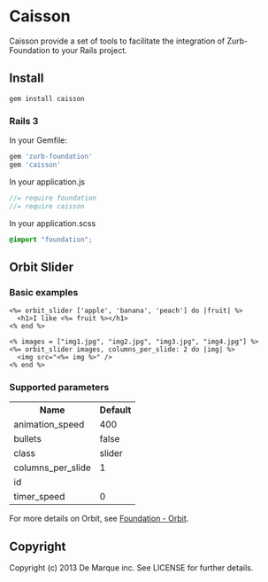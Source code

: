 Caisson
===============

Caisson provide a set of tools to facilitate the integration of Zurb-Foundation to your Rails project.

Install
-------

```
gem install caisson
```

### Rails 3

In your Gemfile:

```ruby
gem 'zurb-foundation'
gem 'caisson'
```

In your application.js

```javascript
//= require foundation
//= require caisson
```

In your application.scss
```css
@import "foundation";
```

Orbit Slider
-----

###  Basic examples

```erb
<%= orbit_slider ['apple', 'banana', 'peach'] do |fruit| %>
  <h1>I like <%= fruit %></h1>
<% end %>
```

```erb
<% images = ["img1.jpg", "img2.jpg", "img3.jpg", "img4.jpg"] %>
<%= orbit_slider images, columns_per_slide: 2 do |img| %>
  <img src="<%= img %>" />
<% end %>
```

###  Supported parameters

<table>
  <tr>
    <th>Name</th>
    <th>Default</th>
  </tr>
  <tr>
    <td>animation_speed</td>
    <td>400</td>
  </tr>
  <tr>
    <td>bullets</td>
    <td>false</td>
  </tr>
  <tr>
    <td>class</td>
    <td>slider</td>
  </tr>
  <tr>
    <td>columns_per_slide</td>
    <td>1</td>
  </tr>
  <tr>
    <td>id</td>
    <td></td>
  </tr>
  <tr>
    <td>timer_speed</td>
    <td>0</td>
  </tr>
</table>

For more details on Orbit, see [Foundation - Orbit](http://foundation.zurb.com/docs/orbit.php).

Copyright
---------

Copyright (c) 2013 De Marque inc. See LICENSE for further details.
